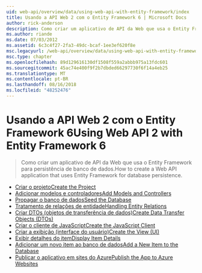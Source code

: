 ```yaml
---
uid: web-api/overview/data/using-web-api-with-entity-framework/index
title: Usando a API Web 2 com o Entity Framework 6 | Microsoft Docs
author: rick-anderson
description: Como criar um aplicativo de API da Web que usa o Entity Framework para persistência de banco de dados.
ms.author: riande
ms.date: 07/03/2012
ms.assetid: 6c3c4f27-2fa3-49dc-bcaf-1ee3ef620f8e
msc.legacyurl: /web-api/overview/data/using-web-api-with-entity-framework
msc.type: chapter
ms.openlocfilehash: 89d129616130df1508f559a2abbb975a13fdc601
ms.sourcegitcommit: 45ac74e400f9f2b7dbded66297730f6f14a4eb25
ms.translationtype: MT
ms.contentlocale: pt-BR
ms.lasthandoff: 08/16/2018
ms.locfileid: "48252476"
---
```

<a name="using-web-api-2-with-entity-framework-6"></a><span data-ttu-id="48637-103">Usando a API Web 2 com o Entity Framework 6</span><span class="sxs-lookup"><span data-stu-id="48637-103">Using Web API 2 with Entity Framework 6</span></span>
====================
> <span data-ttu-id="48637-104">Como criar um aplicativo de API da Web que usa o Entity Framework para persistência de banco de dados.</span><span class="sxs-lookup"><span data-stu-id="48637-104">How to create a Web API application that uses Entity Framework for database persistence.</span></span>


- [<span data-ttu-id="48637-105">Criar o projeto</span><span class="sxs-lookup"><span data-stu-id="48637-105">Create the Project</span></span>](part-1.md)
- [<span data-ttu-id="48637-106">Adicionar modelos e controladores</span><span class="sxs-lookup"><span data-stu-id="48637-106">Add Models and Controllers</span></span>](part-2.md)
- [<span data-ttu-id="48637-107">Propagar o banco de dados</span><span class="sxs-lookup"><span data-stu-id="48637-107">Seed the Database</span></span>](part-3.md)
- [<span data-ttu-id="48637-108">Tratamento de relações de entidade</span><span class="sxs-lookup"><span data-stu-id="48637-108">Handling Entity Relations</span></span>](part-4.md)
- [<span data-ttu-id="48637-109">Criar DTOs (objetos de transferência de dados)</span><span class="sxs-lookup"><span data-stu-id="48637-109">Create Data Transfer Objects (DTOs)</span></span>](part-5.md)
- [<span data-ttu-id="48637-110">Criar o cliente de JavaScript</span><span class="sxs-lookup"><span data-stu-id="48637-110">Create the JavaScript Client</span></span>](part-6.md)
- [<span data-ttu-id="48637-111">Criar a exibição (interface do usuário)</span><span class="sxs-lookup"><span data-stu-id="48637-111">Create the View (UI)</span></span>](part-7.md)
- [<span data-ttu-id="48637-112">Exibir detalhes do item</span><span class="sxs-lookup"><span data-stu-id="48637-112">Display Item Details</span></span>](part-8.md)
- [<span data-ttu-id="48637-113">Adicionar um novo item ao banco de dados</span><span class="sxs-lookup"><span data-stu-id="48637-113">Add a New Item to the Database</span></span>](part-9.md)
- [<span data-ttu-id="48637-114">Publicar o aplicativo em sites do Azure</span><span class="sxs-lookup"><span data-stu-id="48637-114">Publish the App to Azure Websites</span></span>](part-10.md)
